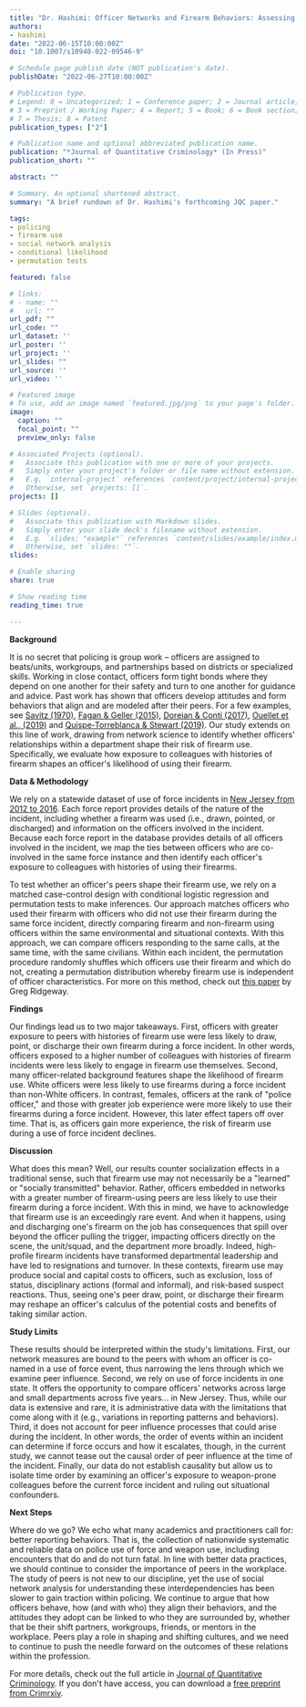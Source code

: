 ```yaml
---
title: "Dr. Hashimi: Officer Networks and Firearm Behaviors: Assessing the Social Transmission of Weapon-Use"
authors:
- hashimi
date: "2022-06-15T10:00:00Z"
doi: "10.1007/s10940-022-09546-9"

# Schedule page publish date (NOT publication's date).
publishDate: "2022-06-27T10:00:00Z"

# Publication type.
# Legend: 0 = Uncategorized; 1 = Conference paper; 2 = Journal article;
# 3 = Preprint / Working Paper; 4 = Report; 5 = Book; 6 = Book section;
# 7 = Thesis; 8 = Patent
publication_types: ["2"]

# Publication name and optional abbreviated publication name.
publication: "*Journal of Quantitative Criminology* (In Press)"
publication_short: ""

abstract: ""

# Summary. An optional shortened abstract.
summary: "A brief rundown of Dr. Hashimi's forthcoming JQC paper."

tags:
- policing
- firearm use
- social network analysis
- conditional likelihood
- permutation tests

featured: false

# links:
# - name: ""
#   url: ""
url_pdf: ""
url_code: ""
url_dataset: ''
url_poster: ''
url_project: ''
url_slides: ""
url_source: ''
url_video: ''

# Featured image
# To use, add an image named `featured.jpg/png` to your page's folder. 
image: 
  caption: ""
  focal_point: ""
  preview_only: false

# Associated Projects (optional).
#   Associate this publication with one or more of your projects.
#   Simply enter your project's folder or file name without extension.
#   E.g. `internal-project` references `content/project/internal-project/index.md`.
#   Otherwise, set `projects: []`.
projects: []

# Slides (optional).
#   Associate this publication with Markdown slides.
#   Simply enter your slide deck's filename without extension.
#   E.g. `slides: "example"` references `content/slides/example/index.md`.
#   Otherwise, set `slides: ""`.
slides:

# Enable sharing
share: true

# Show reading time
reading_time: true

---
```


**Background**

It is no secret that policing is group work – officers are assigned to beats/units, workgroups, and partnerships based on districts or specialized skills. Working in close contact, officers form tight bonds where they depend on one another for their safety and turn to one another for guidance and advice. Past work has shown that officers develop attitudes and form behaviors that align and are modeled after their peers. For a few examples, see [Savitz (1970)](https://doi.org/10.1177/000276427001300505), [Fagan & Geller (2015)](https://heinonline.org/HOL/P?h=hein.journals/uclr82&i=57), [Doreian & Conti (2017)](https://doi.org/10.1016/j.socnet.2017.03.011), [Ouellet et al., (2019)](https://doi.org/10.1111/1745-9133.12459) and [Quispe-Torreblanca & Stewart (2019)](https://doi.org/10.1038/s41562-019-0612-8). Our study extends on this line of work, drawing from network science to identify whether officers' relationships within a department shape their risk of firearm use. Specifically, we evaluate how exposure to colleagues with histories of firearm shapes an officer's likelihood of using their firearm.

**Data & Methodology**

We rely on a statewide dataset of use of force incidents in [New Jersey from 2012 to 2016](https://force.nj.com/).  Each force report provides details of the nature of the incident, including whether a firearm was used (i.e., drawn, pointed, or discharged) and information on the officers involved in the incident. Because each force report in the database provides details of all officers involved in the incident, we map the ties between officers who are co-involved in the same force instance and then identify each officer's exposure to colleagues with histories of using their firearms. 

To test whether an officer's peers shape their firearm use, we rely on a matched case-control design with conditional logistic regression and permutation tests to make inferences. Our approach matches officers who used their firearm with officers who did not use their firearm during the same force incident, directly comparing firearm and non-firearm using officers within the same environmental and situational contexts. With this approach, we can compare officers responding to the same calls, at the same time, with the same civilians. Within each incident, the permutation procedure randomly shuffles which officers use their firearm and which do not, creating a permutation distribution whereby firearm use is independent of officer characteristics. For more on this method, check out [this paper](https://doi.org/10.1080/2330443X.2015.1129918) by Greg Ridgeway.  

**Findings**

Our findings lead us to two major takeaways. First, officers with greater exposure to peers with histories of firearm use were less likely to draw, point, or discharge their own firearm during a force incident. In other words, officers exposed to a higher number of colleagues with histories of firearm incidents were less likely to engage in firearm use themselves. Second, many officer-related background features shape the likelihood of firearm use. White officers were less likely to use firearms during a force incident than non-White officers. In contrast, females, officers at the rank of "police officer," and those with greater job experience were more likely to use their firearms during a force incident. However, this later effect tapers off over time. That is, as officers gain more experience, the risk of firearm use during a use of force incident declines. 

**Discussion**

What does this mean? Well, our results counter socialization effects in a traditional sense, such that firearm use may not necessarily be a "learned" or "socially transmitted" behavior. Rather, officers embedded in networks with a greater number of firearm-using peers are less likely to use their firearm during a force incident. With this in mind, we have to acknowledge that firearm use is an exceedingly rare event. And when it happens, using and discharging one's firearm on the job has consequences that spill over beyond the officer pulling the trigger, impacting officers directly on the scene, the unit/squad, and the department more broadly. Indeed, high-profile firearm incidents have transformed departmental leadership and have led to resignations and turnover. In these contexts, firearm use may produce social and capital costs to officers, such as exclusion, loss of status, disciplinary actions (formal and informal), and risk-based suspect reactions. Thus, seeing one's peer draw, point, or discharge their firearm may reshape an officer's calculus of the potential costs and benefits of taking similar action. 

**Study Limits**

These results should be interpreted within the study's limitations. First, our network measures are bound to the peers with whom an officer is co-named in a use of force event, thus narrowing the lens through which we examine peer influence. Second, we rely on use of force incidents in one state. It offers the opportunity to compare officers' networks across large and small departments across five years… in New Jersey. Thus, while our data is extensive and rare, it is administrative data with the limitations that come along with it (e.g., variations in reporting patterns and behaviors). Third, it does not account for peer influence processes that could arise during the incident. In other words, the order of events within an incident can determine if force occurs and how it escalates, though, in the current study, we cannot tease out the causal order of peer influence at the time of the incident. Finally, our data do not establish causality but allow us to isolate time order by examining an officer's exposure to weapon-prone colleagues before the current force incident and ruling out situational confounders.

**Next Steps**

Where do we go? We echo what many academics and practitioners call for: better reporting behaviors. That is, the collection of nationwide systematic and reliable data on police use of force and weapon use, including encounters that do and do not turn fatal. In line with better data practices, we should continue to consider the importance of peers in the workplace. The study of peers is not new to our discipline, yet the use of social network analysis for understanding these interdependencies has been slower to gain traction within policing. We continue to argue that how officers behave, how (and with who) they align their behaviors, and the attitudes they adopt can be linked to who they are surrounded by, whether that be their shift partners, workgroups, friends, or mentors in the workplace. Peers play a role in shaping and shifting cultures, and we need to continue to push the needle forward on the outcomes of these relations within the profession.

For more details, check out the full article in [Journal of Quantitative Criminology](https://rdcu.be/cQt7s). If you don't have access, you can download a [free preprint from Crimrxiv](https://www.crimrxiv.com/pub/poywv6ic). 
